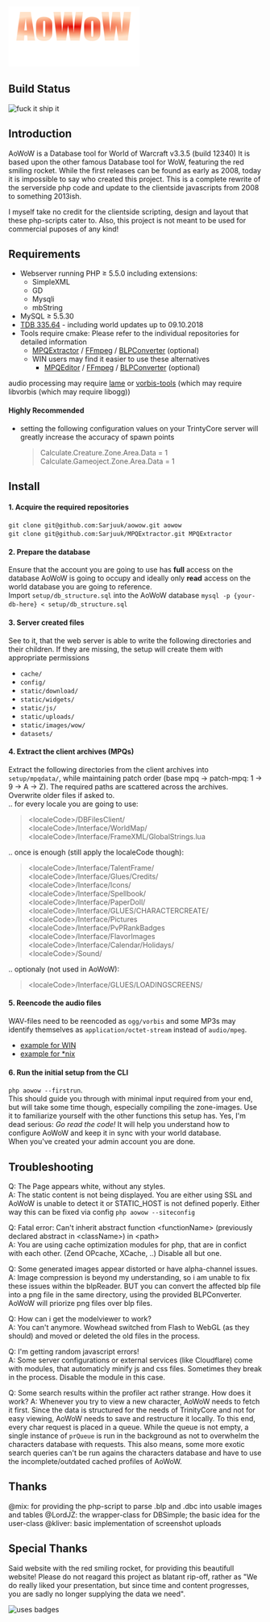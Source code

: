 ![logo](static/images/logos/home.png)


## Build Status
![fuck it ship it](http://forthebadge.com/images/badges/fuck-it-ship-it.svg)


## Introduction

AoWoW is a Database tool for World of Warcraft v3.3.5 (build 12340)
It is based upon the other famous Database tool for WoW, featuring the red smiling rocket.
While the first releases can be found as early as 2008, today it is impossible to say who created this project.
This is a complete rewrite of the serverside php code and update to the clientside javascripts from 2008 to something 2013ish.

I myself take no credit for the clientside scripting, design and layout that these php-scripts cater to.
Also, this project is not meant to be used for commercial puposes of any kind!


## Requirements

+ Webserver running PHP ≥ 5.5.0 including extensions:
  + SimpleXML
  + GD
  + Mysqli
  + mbString
+ MySQL ≥ 5.5.30
+ [TDB 335.64](https://github.com/TrinityCore/TrinityCore/releases/tag/TDB335.64) - including world updates up to 09.10.2018
+ Tools require cmake: Please refer to the individual repositories for detailed information
  + [MPQExtractor](https://github.com/Sarjuuk/MPQExtractor) / [FFmpeg](https://ffmpeg.org/download.html) / [BLPConverter](https://github.com/Sarjuuk/BLPConverter) (optional)
  + WIN users may find it easier to use these alternatives
     + [MPQEditor](http://www.zezula.net/en/mpq/download.html) / [FFmpeg](http://ffmpeg.zeranoe.com/builds/) / [BLPConverter](https://github.com/PatrickCyr/BLPConverter) (optional)

audio processing may require [lame](https://sourceforge.net/projects/lame/files/lame/3.99/) or [vorbis-tools](https://www.xiph.org/downloads/) (which may require libvorbis (which may require libogg))


#### Highly Recommended
+ setting the following configuration values on your TrintyCore server will greatly increase the accuracy of spawn points
  > Calculate.Creature.Zone.Area.Data = 1  
  > Calculate.Gameoject.Zone.Area.Data = 1


## Install

#### 1. Acquire the required repositories
`git clone git@github.com:Sarjuuk/aowow.git aowow`  
`git clone git@github.com:Sarjuuk/MPQExtractor.git MPQExtractor`  

#### 2. Prepare the database  
Ensure that the account you are going to use has **full** access on the database AoWoW is going to occupy and ideally only **read** access on the world database you are going to reference.  
Import `setup/db_structure.sql` into the AoWoW database `mysql -p {your-db-here} < setup/db_structure.sql`  

#### 3. Server created files
See to it, that the web server is able to write the following directories and their children. If they are missing, the setup will create them with appropriate permissions
 * `cache/`
 * `config/`
 * `static/download/`
 * `static/widgets/`
 * `static/js/`
 * `static/uploads/`
 * `static/images/wow/`
 * `datasets/`  
 
#### 4. Extract the client archives (MPQs)
Extract the following directories from the client archives into `setup/mpqdata/`, while maintaining patch order (base mpq -> patch-mpq: 1 -> 9 -> A -> Z). The required paths are scattered across the archives. Overwrite older files if asked to.  
   .. for every locale you are going to use:
   > \<localeCode>/DBFilesClient/  
   > \<localeCode>/Interface/WorldMap/  
   > \<localeCode>/Interface/FrameXML/GlobalStrings.lua  
   
   .. once is enough (still apply the localeCode though):
   > \<localeCode>/Interface/TalentFrame/  
   > \<localeCode>/Interface/Glues/Credits/  
   > \<localeCode>/Interface/Icons/  
   > \<localeCode>/Interface/Spellbook/  
   > \<localeCode>/Interface/PaperDoll/  
   > \<localeCode>/Interface/GLUES/CHARACTERCREATE/  
   > \<localeCode>/Interface/Pictures  
   > \<localeCode>/Interface/PvPRankBadges  
   > \<localeCode>/Interface/FlavorImages  
   > \<localeCode>/Interface/Calendar/Holidays/  
   > \<localeCode>/Sound/  
   
   .. optionaly (not used in AoWoW):
   > \<localeCode>/Interface/GLUES/LOADINGSCREENS/  

#### 5. Reencode the audio files
WAV-files need to be reencoded as `ogg/vorbis` and some MP3s may identify themselves as `application/octet-stream` instead of `audio/mpeg`.  
 * [example for WIN](https://gist.github.com/Sarjuuk/d77b203f7b71d191509afddabad5fc9f)  
 * [example for \*nix](https://gist.github.com/Sarjuuk/1f05ef2affe49a7e7ca0fad7b01c081d)

#### 6. Run the initial setup from the CLI
`php aowow --firstrun`.  
This should guide you through with minimal input required from your end, but will take some time though, especially compiling the zone-images. Use it to familiarize yourself with the other functions this setup has. Yes, I'm dead serious: *Go read the code!* It will help you understand how to configure AoWoW and keep it in sync with your world database.  
When you've created your admin account you are done.


## Troubleshooting

Q: The Page appears white, without any styles.  
A: The static content is not being displayed. You are either using SSL and AoWoW is unable to detect it or STATIC_HOST is not defined poperly. Either way this can be fixed via config `php aowow --siteconfig`

Q: Fatal error: Can't inherit abstract function \<functionName> (previously declared abstract in \<className>) in \<path>  
A: You are using cache optimization modules for php, that are in confict with each other. (Zend OPcache, XCache, ..) Disable all but one.

Q: Some generated images appear distorted or have alpha-channel issues.  
A: Image compression is beyond my understanding, so i am unable to fix these issues within the blpReader.
 BUT you can convert the affected blp file into a png file in the same directory, using the provided BLPConverter.
 AoWoW will priorize png files over blp files.

Q: How can i get the modelviewer to work?  
A: You can't anymore. Wowhead switched from Flash to WebGL (as they should) and moved or deleted the old files in the process.

Q: I'm getting random javascript errors!  
A: Some server configurations or external services (like Cloudflare) come with modules, that automaticly minify js and css files. Sometimes they break in the process. Disable the module in this case.

Q: Some search results within the profiler act rather strange. How does it work?
A: Whenever you try to view a new character, AoWoW needs to fetch it first. Since the data is structured for the needs of TrinityCore and not for easy viewing, AoWoW needs to save and restructure it locally. To this end, every char request is placed in a queue. While the queue is not empty, a single instance of `prQueue` is run in the background as not to overwhelm the characters database with requests. This also means, some more exotic search queries can't be run agains the characters database and have to use the incomplete/outdated cached profiles of AoWoW.


## Thanks

@mix: for providing the php-script to parse .blp and .dbc into usable images and tables
@LordJZ: the wrapper-class for DBSimple; the basic idea for the user-class
@kliver: basic implementation of screenshot uploads


## Special Thanks
Said website with the red smiling rocket, for providing this beautifull website!
Please do not reagard this project as blatant rip-off, rather as "We do really liked your presentation, but since time and content progresses, you are sadly no longer supplying the data we need".

![uses badges](http://forthebadge.com/images/badges/uses-badges.svg)
